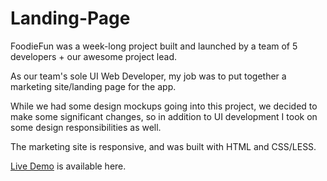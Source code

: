 # Landing-Page
FoodieFun was a week-long project built and launched by a team of 5 developers + our awesome project lead.

As our team's sole UI Web Developer, my job was to put together a marketing site/landing page for the app.

While we had some design mockups going into this project, we decided to make some significant changes,
so in addition to UI development I took on some design responsibilities as well.

The marketing site is responsive, and was built with HTML and CSS/LESS.

[Live Demo](https://ls-foodie-fun6.github.io/Landing-Page/) is available here.
